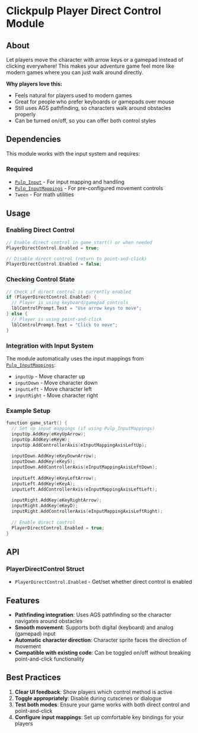 # Clickpulp Player Direct Control Module

## About

Let players move the character with arrow keys or a gamepad instead of clicking everywhere! This makes your adventure game feel more like modern games where you can just walk around directly.

**Why players love this:**

* Feels natural for players used to modern games
* Great for people who prefer keyboards or gamepads over mouse
* Still uses AGS pathfinding, so characters walk around obstacles properly
* Can be turned on/off, so you can offer both control styles

## Dependencies

This module works with the input system and requires:

### Required

* [`Pulp_Input`](input.md) - For input mapping and handling
* [`Pulp_InputMappings`](inputmappings.md) - For pre-configured movement controls
* `Tween` - For math utilities

## Usage

### Enabling Direct Control

```c
// Enable direct control in game_start() or when needed
PlayerDirectControl.Enabled = true;

// Disable direct control (return to point-and-click)
PlayerDirectControl.Enabled = false;
```

### Checking Control State

```c
// Check if direct control is currently enabled
if (PlayerDirectControl.Enabled) {
  // Player is using keyboard/gamepad controls
  lblControlPrompt.Text = "Use arrow keys to move";
} else {
  // Player is using point-and-click
  lblControlPrompt.Text = "Click to move";
}
```

### Integration with Input System

The module automatically uses the input mappings from [`Pulp_InputMappings`](inputmappings.md):

* `inputUp` - Move character up
* `inputDown` - Move character down  
* `inputLeft` - Move character left
* `inputRight` - Move character right

### Example Setup

```c
function game_start() {
  // Set up input mappings (if using Pulp_InputMappings)
  inputUp.AddKey(eKeyUpArrow);
  inputUp.AddKey(eKeyW);
  inputUp.AddControllerAxis(eInputMappingAxisLeftUp);
  
  inputDown.AddKey(eKeyDownArrow);
  inputDown.AddKey(eKeyS);
  inputDown.AddControllerAxis(eInputMappingAxisLeftDown);
  
  inputLeft.AddKey(eKeyLeftArrow);
  inputLeft.AddKey(eKeyA);
  inputLeft.AddControllerAxis(eInputMappingAxisLeftLeft);
  
  inputRight.AddKey(eKeyRightArrow);
  inputRight.AddKey(eKeyD);
  inputRight.AddControllerAxis(eInputMappingAxisLeftRight);
  
  // Enable direct control
  PlayerDirectControl.Enabled = true;
}
```

## API

### PlayerDirectControl Struct

* `PlayerDirectControl.Enabled` - Get/set whether direct control is enabled

## Features

* **Pathfinding integration**: Uses AGS pathfinding so the character navigates around obstacles
* **Smooth movement**: Supports both digital (keyboard) and analog (gamepad) input
* **Automatic character direction**: Character sprite faces the direction of movement
* **Compatible with existing code**: Can be toggled on/off without breaking point-and-click functionality

## Best Practices

1. **Clear UI feedback**: Show players which control method is active
2. **Toggle appropriately**: Disable during cutscenes or dialogue
3. **Test both modes**: Ensure your game works with both direct control and point-and-click
4. **Configure input mappings**: Set up comfortable key bindings for your players
